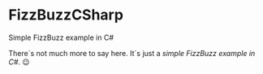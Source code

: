 # FizzBuzzCSharp
Simple FizzBuzz example in C#

There´s not much more to say here. It´s just a _simple FizzBuzz example in C#_. :wink:
